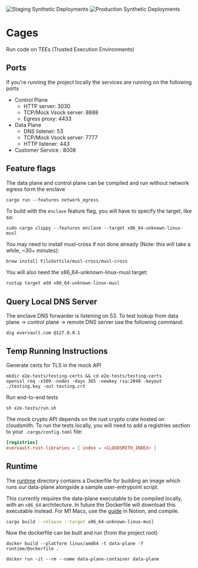![Staging Synthetic Deployments](https://github.com/evervault/cages/actions/workflows/run-cage-synthetic-staging.yml/badge.svg)
![Production Synthetic Deployments](https://github.com/evervault/cages/actions/workflows/run-cage-synthetic-production.yml/badge.svg)

# Cages

Run code on TEEs (Trusted Execution Environments)

## Ports

If you're running the project locally the services are running on the following ports

- Control Plane
    - HTTP server: 3030
    - TCP/Mock Vsock server: 8888
    - Egress proxy: 4433
- Data Plane
    - DNS listener: 53
    - TCP/Mock Vsock server: 7777
    - HTTP listener: 443
- Customer Service : 8008

## Feature flags

The data plane and control plane can be compiled and run without network egress form the enclave

```
cargo run --features network_egress 
```

To build with the `enclave` feature flag, you will have to specify the target, like so:

```
sudo cargo clippy --features enclave --target x86_64-unknown-linux-musl
```

You may need to install musl-cross if not done already (Note: this will take a while, ~30+ minutes):
```bash
brew install FiloSottile/musl-cross/musl-cross
```

You will also need the x86_64-unknown-linux-musl target:
```bash
rustup target add x86_64-unknown-linux-musl
```

## Query Local DNS Server

The enclave DNS forwarder is listening on 53. To test lookup from data plane -> control plane -> remote DNS server use the following command:

```
dig evervault.com @127.0.0.1
```


## Temp Running Instructions

Generate certs for TLS in the mock API
```
mkdir e2e-tests/testing-certs && cd e2e-tests/testing-certs
openssl req -x509 -nodes -days 365 -newkey rsa:2048 -keyout ./testing.key -out testing.crt
```

Run end-to-end tests

```
sh e2e-tests/run.sh
```

The mock crypto API depends on the rust crypto crate hosted on cloudsmith. To run the tests locally, you will need to add a registries section to your `.cargo/config.toml` file:
```toml
[registries]
evervault-rust-libraries = { index = <CLOUDSMITH_INDEX> }
```

## Runtime

The [runtime](./runtime) directory contains a Dockerfile for building an image which runs our data-plane alongside a sample user-entrypoint script.

This currently requires the data-plane executable to be compiled locally, with an `x86_64` architecture. In future the Dockerfile will download this executable instead. For M1 Macs, use the [guide](https://www.notion.so/evervault/Compiling-Rust-executable-for-linux-x86_64-on-M1-Mac-b31d2039decb49a1a006caf7bd930ca6) in Notion, and compile.

```bash
cargo build --release --target x86_64-unknown-linux-musl
```

Now the dockerfile can be built and run (from the project root)

```
docker build --platform linux/amd64 -t data-plane -f runtime/Dockerfile .
```

```
docker run -it --rm --name data-plane-container data-plane
```
